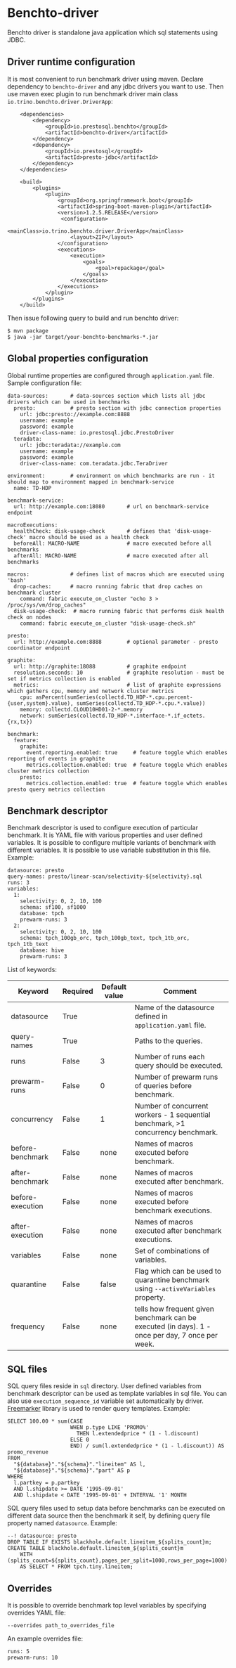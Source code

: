 # Benchto-driver

Benchto driver is standalone java application which sql statements using JDBC.

## Driver runtime configuration

It is most convenient to run benchmark driver using maven. Declare dependency to `benchto-driver` and any
jdbc drivers you want to use. Then use maven exec plugin to run benchmark driver main class
`io.trino.benchto.driver.DriverApp`:

```
    <dependencies>
        <dependency>
            <groupId>io.prestosql.benchto</groupId>
            <artifactId>benchto-driver</artifactId>
        </dependency>
        <dependency>
            <groupId>io.prestosql</groupId>
            <artifactId>presto-jdbc</artifactId>
        </dependency>
    </dependencies>

    <build>
        <plugins>
            <plugin>
                <groupId>org.springframework.boot</groupId>
                <artifactId>spring-boot-maven-plugin</artifactId>
                <version>1.2.5.RELEASE</version>
                 <configuration>
                    <mainClass>io.trino.benchto.driver.DriverApp</mainClass>
                    <layout>ZIP</layout>
                </configuration>
                <executions>
                    <execution>
                        <goals>
                            <goal>repackage</goal>
                        </goals>
                    </execution>
                </executions>
            </plugin>
        </plugins>
    </build>
```

Then issue following query to build and run benchto driver:

```
$ mvn package
$ java -jar target/your-benchto-benchmarks-*.jar 
```

## Global properties configuration

Global runtime properties are configured through `application.yaml` file. Sample configuration file:

```
data-sources:       # data-sources section which lists all jdbc drivers which can be used in benchmarks
  presto:           # presto section with jdbc connection properties
    url: jdbc:presto://example.com:8888
    username: example
    password: example
    driver-class-name: io.prestosql.jdbc.PrestoDriver
  teradata:
    url: jdbc:teradata://example.com
    username: example
    password: example
    driver-class-name: com.teradata.jdbc.TeraDriver

environment:        # environment on which benchmarks are run - it should map to environment mapped in benchmark-service
  name: TD-HDP

benchmark-service:
  url: http://example.com:18080       # url on benchmark-service endpoint

macroExecutions:
  healthCheck: disk-usage-check       # defines that 'disk-usage-check' macro should be used as a health check
  beforeAll: MACRO-NAME               # macro executed before all benchmarks
  afterAll: MACRO-NAME                # macro executed after all benchmarks

macros:             # defines list of macros which are executed using 'bash'
  drop-caches:      # macro running fabric that drop caches on benchmark cluster
    command: fabric execute_on_cluster "echo 3 > /proc/sys/vm/drop_caches"
  disk-usage-check:  # macro running fabric that performs disk health check on nodes
    command: fabric execute_on_cluster "disk-usage-check.sh"

presto:
  url: http://example.com:8888        # optional parameter - presto coordinator endpoint

graphite:
  url: http://graphite:18088          # graphite endpoint
  resolution.seconds: 10              # graphite resolution - must be set if metrics collection is enabled
  metrics:                            # list of graphite expressions which gathers cpu, memory and network cluster metrics
    cpu: asPercent(sumSeries(collectd.TD_HDP-*.cpu.percent-{user,system}.value), sumSeries(collectd.TD_HDP-*.cpu.*.value))
    memory: collectd.CLOUD10HD01-2-*.memory
    network: sumSeries(collectd.TD_HDP-*.interface-*.if_octets.{rx,tx})

benchmark:
  feature:
    graphite:
      event.reporting.enabled: true     # feature toggle which enables reporting of events in graphite
      metrics.collection.enabled: true  # feature toggle which enables cluster metrics collection
    presto:
      metrics.collection.enabled: true  # feature toggle which enables presto query metrics collection
```

## Benchmark descriptor

Benchmark descriptor is used to configure execution of particular benchmark. It is YAML file with various
properties and user defined variables. It is possible to configure multiple variants of benchmark with
different variables. It is possible to use variable substitution in this file. Example:

```
datasource: presto
query-names: presto/linear-scan/selectivity-${selectivity}.sql
runs: 3
variables:
  1:
    selectivity: 0, 2, 10, 100
    schema: sf100, sf1000
    database: tpch
    prewarm-runs: 3
  2:
    selectivity: 0, 2, 10, 100
    schema: tpch_100gb_orc, tpch_100gb_text, tpch_1tb_orc, tpch_1tb_text
    database: hive
    prewarm-runs: 3
```

List of keywords:

| Keyword | Required | Default value | Comment |
|---|---|---|---|
| datasource       | True  |       | Name of the datasource defined in `application.yaml` file.                         |
| query-names      | True  |       | Paths to the queries.                                                              |
| runs             | False | 3     | Number of runs each query should be executed.                                      |
| prewarm-runs     | False | 0     | Number of prewarm runs of queries before benchmark.                                |
| concurrency      | False | 1     | Number of concurrent workers - 1 sequential benchmark, >1 concurrency benchmark.   |
| before-benchmark | False | none  | Names of macros executed before benchmark.                                         |
| after-benchmark  | False | none  | Names of macros executed after benchmark.                                          |
| before-execution | False | none  | Names of macros executed before benchmark executions.                              |
| after-execution  | False | none  | Names of macros executed after benchmark executions.                               |
| variables        | False | none  | Set of combinations of variables.                                                  |
| quarantine       | False | false | Flag which can be used to quarantine benchmark using `--activeVariables` property. |
| frequency        | False | none  | tells how frequent given benchmark can be executed (in days). 1 - once per day, 7 once per week. |

## SQL files

SQL query files reside in `sql` directory. User defined variables from benchmark descriptor can be used as template
variables in sql file. You can also use `execution_sequence_id` variable set automatically by driver. [Freemarker](http://freemarker.org/)
library is used to render query templates. Example:

```
SELECT 100.00 * sum(CASE
                    WHEN p.type LIKE 'PROMO%'
                      THEN l.extendedprice * (1 - l.discount)
                    ELSE 0
                    END) / sum(l.extendedprice * (1 - l.discount)) AS promo_revenue
FROM
  "${database}"."${schema}"."lineitem" AS l,
  "${database}"."${schema}"."part" AS p
WHERE
  l.partkey = p.partkey
  AND l.shipdate >= DATE '1995-09-01'
  AND l.shipdate < DATE '1995-09-01' + INTERVAL '1' MONTH
```

SQL query files used to setup data before benchmarks can be executed on different data source then the benchmark it self, by defining
query file property named `datasource`. Example:

```
--! datasource: presto
DROP TABLE IF EXISTS blackhole.default.lineitem_${splits_count}m;
CREATE TABLE blackhole.default.lineitem_${splits_count}m
    WITH (splits_count=${splits_count},pages_per_split=1000,rows_per_page=1000)
    AS SELECT * FROM tpch.tiny.lineitem;
```

## Overrides

It is possible to override benchmark top level variables by specifying
overrides YAML file:
```
--overrides path_to_overrides_file
```

An example overrides file:
```
runs: 5
prewarm-runs: 10
```
